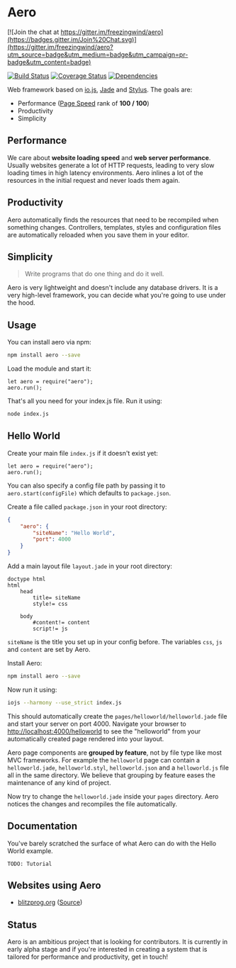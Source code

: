 # Aero

[![Join the chat at https://gitter.im/freezingwind/aero](https://badges.gitter.im/Join%20Chat.svg)](https://gitter.im/freezingwind/aero?utm_source=badge&utm_medium=badge&utm_campaign=pr-badge&utm_content=badge)

[![Build Status](https://travis-ci.org/freezingwind/aero.svg?branch=master)](https://travis-ci.org/freezingwind/aero)
[![Coverage Status](https://coveralls.io/repos/freezingwind/aero/badge.svg)](https://coveralls.io/r/freezingwind/aero)
[![Dependencies](https://david-dm.org/freezingwind/aero.svg)](https://david-dm.org/freezingwind/aero)

Web framework based on [io.js](https://iojs.org/), [Jade](http://jade-lang.com/) and [Stylus](https://learnboost.github.io/stylus/). The goals are:

* Performance ([Page Speed](https://developers.google.com/speed/pagespeed/insights/) rank of **100 / 100**)
* Productivity
* Simplicity

## Performance

We care about __website loading speed__ and **web server performance**.
Usually websites generate a lot of HTTP requests, leading to very slow loading times in high latency environments. Aero inlines a lot of the resources in the initial request and never loads them again.

## Productivity

Aero automatically finds the resources that need to be recompiled when something changes. Controllers, templates, styles and configuration files are automatically reloaded when you save them in your editor.

## Simplicity

> Write programs that do one thing and do it well.

Aero is very lightweight and doesn't include any database drivers.
It is a very high-level framework, you can decide what you're going to use under the hood.

## Usage

You can install aero via npm:

```bash
npm install aero --save
```

Load the module and start it:

```node
let aero = require("aero");
aero.run();
```

That's all you need for your index.js file. Run it using:

```bash
node index.js
```

## Hello World

Create your main file `index.js` if it doesn't exist yet:

```node
let aero = require("aero");
aero.run();
```

You can also specify a config file path by passing it to `aero.start(configFile)` which defaults to `package.json`.

Create a file called `package.json` in your root directory:

```json
{
	"aero": {
		"siteName": "Hello World",
		"port": 4000
	}
}
```

Add a main layout file `layout.jade` in your root directory:

```jade
doctype html
html
	head
		title= siteName
		style!= css

	body
		#content!= content
		script!= js
```

`siteName` is the title you set up in your config before. The variables `css`, `js` and `content` are set by Aero.

Install Aero:

```bash
npm install aero --save
```

Now run it using:

```bash
iojs --harmony --use_strict index.js
```

This should automatically create the `pages/helloworld/helloworld.jade` file and start your server on port 4000. Navigate your browser to [http://localhost:4000/helloworld](http://localhost:4000/helloworld) to see the "helloworld" from your automatically created page rendered into your layout.

Aero page components are **grouped by feature**, not by file type like most MVC frameworks. For example the `helloworld` page can contain a `helloworld.jade`, `helloworld.styl`, `helloworld.json` and a `helloworld.js` file all in the same directory. We believe that grouping by feature eases the maintenance of any kind of project.

Now try to change the `helloworld.jade` inside your `pages` directory. Aero notices the changes and recompiles the file automatically.

## Documentation

You've barely scratched the surface of what Aero can do with the Hello World example.

	TODO: Tutorial

## Websites using Aero

* [blitzprog.org](http://blitzprog.org/) ([Source](https://github.com/blitzprog/blitzprog.org))

## Status

Aero is an ambitious project that is looking for contributors. It is currently in early alpha stage and if you're interested in creating a system that is tailored for performance and productivity, get in touch!